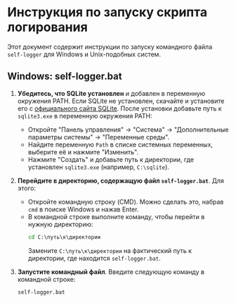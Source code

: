 # Инструкция по запуску скрипта логирования

Этот документ содержит инструкции по запуску командного файла `self-logger` для Windows и Unix-подобных систем.

## Windows: self-logger.bat

1. **Убедитесь, что SQLite установлен** и добавлен в переменную окружения PATH. Если SQLite не установлен, скачайте и установите его с [официального сайта SQLite](https://www.sqlite.org/download.html). После установки добавьте путь к `sqlite3.exe` в переменную окружения PATH:
   - Откройте "Панель управления" → "Система" → "Дополнительные параметры системы" → "Переменные среды".
   - Найдите переменную `Path` в списке системных переменных, выберите её и нажмите "Изменить".
   - Нажмите "Создать" и добавьте путь к директории, где установлен `sqlite3.exe` (например, `C:\sqlite`).

2. **Перейдите в директорию, содержащую файл `self-logger.bat`**. Для этого:
   - Откройте командную строку (CMD). Можно сделать это, набрав `cmd` в поиске Windows и нажав Enter.
   - В командной строке выполните команду, чтобы перейти в нужную директорию:
     ```cmd
     cd C:\путь\к\директории
     ```
     Замените `C:\путь\к\директории` на фактический путь к директории, где находится `self-logger.bat`.

3. **Запустите командный файл**. Введите следующую команду в командной строке:
   ```cmd
   self-logger.bat
